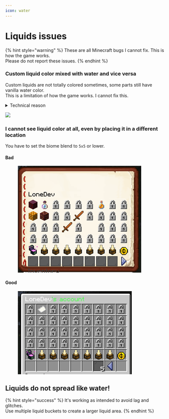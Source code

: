 ```yaml
---
icon: water
---
```


# Liquids issues

{% hint style="warning" %}
These are all Minecraft bugs I cannot fix. This is how the game works.\
Please do not report these issues.
{% endhint %}

### Custom liquid color mixed with water and vice versa

Custom liquids are not totally colored sometimes, some parts still have vanilla water color.\
This is a limitation of how the game works. I cannot fix this.

<details>

<summary>Technical reason</summary>

Minecraft stores biomes of a chunk in an int\[1024]. 16x16x256=65536, that's way more than 1024. This means that it stores it in some kind of blobs (not sure myself which size they are), so changing specific blocks is sadly not possible. The colours also fade between biomes, so changing small "blobs" always looks weird and the blocks won't have the full colour.

Source: [https://www.spigotmc.org/threads/how-to-create-custom-biomes.512105/page-2#post-4243330](https://www.spigotmc.org/threads/how-to-create-custom-biomes.512105/page-2#post-4243330)

</details>

![](<../.gitbook/assets/image\_(14) (1) (2) (3) (3) (4) (4) (5) (7) (8) (3) (1) (1) (1) (1) (1) (1) (1) (1) (1) (1) (1) (1) (1) (13) (1) (1) (1) (11).png>)

### I cannot see liquid color at all, even by placing it in a different location

You have to set the biome blend to `5x5` or lower.

#### Bad

<figure><img src="../.gitbook/assets/image (13).png" alt=""><figcaption></figcaption></figure>

#### Good

<figure><img src="../.gitbook/assets/image (12).png" alt=""><figcaption></figcaption></figure>

## Liquids do not spread like water!

{% hint style="success" %}
It's working as intended to avoid lag and glitches.\
Use multiple liquid buckets to create a larger liquid area.
{% endhint %}

<figure><img src="../.gitbook/assets/water_bug_3.png" alt=""><figcaption></figcaption></figure>
